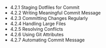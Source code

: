 

- 4.2.1 Staging Dotfiles for Commit
- 4.2.2 Writing Meaningful Commit Message
- 4.2.3 Committing Changes Regularly
- 4.2.4 Handling Large Files
- 4.2.5 Resolving Conflicts
- 4.2.6 Using Git Attributes
- 4.2.7 Automating Commit Message